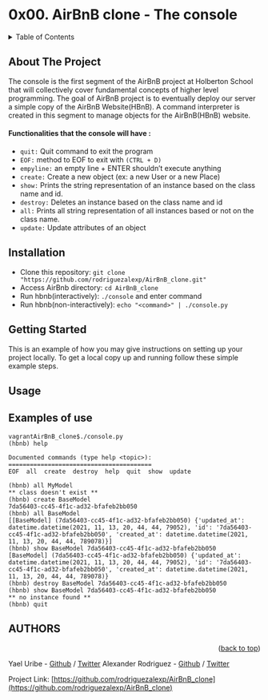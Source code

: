 # 0x00. AirBnB clone - The console
<div id="top"></div>

<!-- TABLE OF CONTENTS -->
<details>
  <summary>Table of Contents</summary>
  <ol>
    <li>
      <a href="#about-the-project">About The Project</a>
    </li>
    <li>
      <a href="#getting-started">Getting Started</a>
      <ul>
        <li><a href="#installation">Installation</a></li>
      </ul>
    </li>
    <li><a href="#usage">Usage</a></li>
  </ol>
</details>


<!-- ABOUT THE PROJECT -->
## About The Project

The console is the first segment of the AirBnB project at Holberton School that will collectively cover fundamental concepts of higher level programming. The goal of AirBnB project is to eventually deploy our server a simple copy of the AirBnB Website(HBnB). A command interpreter is created in this segment to manage objects for the AirBnB(HBnB) website.

#### Functionalities that the console will have :

* `quit:` Quit command to exit the program
* `EOF:` method to EOF to exit with `(CTRL + D)`
* `empyline:` an empty line + ENTER shouldn’t execute anything
* `create:` Create a new object (ex: a new User or a new Place)
* `show:` Prints the string representation of an instance based on the class name and id. 
* `destroy:` Deletes an instance based on the class name and id
* `all:` Prints all string representation of all instances based or not on the class name. 
* `update:` Update attributes of an object

<!-- ISTALLATION -->

## Installation
* Clone this repository: `git clone "https://github.com/rodriguezalexp/AirBnB_clone.git"`
* Access AirBnb directory: `cd AirBnB_clone`
* Run hbnb(interactively): `./console` and enter command
* Run hbnb(non-interactively): `echo "<command>" | ./console.py`

<!-- GETTING STARTED -->
## Getting Started

This is an example of how you may give instructions on setting up your project locally.
To get a local copy up and running follow these simple example steps.

## Usage

## Examples of use
```
vagrantAirBnB_clone$./console.py
(hbnb) help

Documented commands (type help <topic>):
========================================
EOF  all  create  destroy  help  quit  show  update

(hbnb) all MyModel
** class doesn't exist **
(hbnb) create BaseModel
7da56403-cc45-4f1c-ad32-bfafeb2bb050
(hbnb) all BaseModel
[[BaseModel] (7da56403-cc45-4f1c-ad32-bfafeb2bb050) {'updated_at': datetime.datetime(2021, 11, 13, 20, 44, 44, 79052), 'id': '7da56403-cc45-4f1c-ad32-bfafeb2bb050', 'created_at': datetime.datetime(2021, 11, 13, 20, 44, 44, 789078)}]
(hbnb) show BaseModel 7da56403-cc45-4f1c-ad32-bfafeb2bb050
[BaseModel] (7da56403-cc45-4f1c-ad32-bfafeb2bb050) {'updated_at': datetime.datetime(2021, 11, 13, 20, 44, 44, 79052), 'id': '7da56403-cc45-4f1c-ad32-bfafeb2bb050', 'created_at': datetime.datetime(2021, 11, 13, 20, 44, 44, 789078)}
(hbnb) destroy BaseModel 7da56403-cc45-4f1c-ad32-bfafeb2bb050
(hbnb) show BaseModel 7da56403-cc45-4f1c-ad32-bfafeb2bb050
** no instance found **
(hbnb) quit
```

<!-- AUTHORS -->
## AUTHORS

<p align="right">(<a href="#top">back to top</a>)</p>

Yael Uribe - [Github](https://github.com/YaelUribe) / [Twitter](https://twitter.com/NeisseriaGI) 
Alexander Rodriguez - [Github](https://github.com/rodriguezalexp) / [Twitter](https://twitter.com/rodriguezalexp) 


Project Link: [https://github.com/rodriguezalexp/AirBnB_clone](https://github.com/rodriguezalexp/AirBnB_clone)


